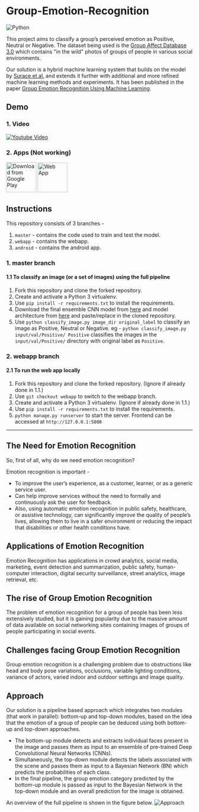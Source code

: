 # Group-Emotion-Recognition

![Python](https://camo.githubusercontent.com/c589348df8bb82948f724198f52725d3d36ce738/68747470733a2f2f696d672e736869656c64732e696f2f62616467652f707974686f6e2d332e782d627269676874677265656e2e737667)

This project aims to classify a group’s perceived emotion as Positive, Neutral or Negative. The dataset being used is the [Group Affect Database 3.0](https://sites.google.com/view/emotiw2018) which contains "in the wild" photos of groups of people in various social environments.

Our solution is a hybrid machine learning system that builds on the model by [Surace et al.](https://arxiv.org/abs/1709.03820) and extends it further with additional and more refined machine learning methods and experiments. It has been published in the paper [Group Emotion Recognition Using Machine Learning](https://arxiv.org/pdf/1905.01118.pdf).


## Demo

### 1. Video
[![Youtube Video](http://i.imgur.com/GPgEKL0.png)](https://www.youtube.com/watch?v=-q2u0Xd2oCA "Youtube Video")

### 2. Apps (Not working)

[<img src="https://play.google.com/intl/en_us/badges/images/generic/en_badge_web_generic.png"
      alt="Download from Google Play"
      height="81">](https://play.google.com/store/apps/details?id=com.hanuman.groupemotionrecognition)
[<img src="https://i.imgur.com/6B3Qw5s.png"
      alt="Web App"
      height="80">](https://ger.hackeryogi.com/)

## Instructions

This repository consists of 3 branches - 
1. `master` - contains the code used to train and test the model.
2. `webapp` - contains the webapp.
3. `android` - contains the android app.

### 1. master branch

#### 1.1 To classify an image (or a set of images) using the full pipeline

1. Fork this repository and clone the forked repository.
2. Create and activate a Python 3 virtualenv.
3. Use `pip install -r requirements.txt` to install the requirements.
4. Download the final ensemble CNN model from [here](https://drive.google.com/open?id=1dkk7K_R16fW7T0ETsaaG5lT0PZG8K7uE) and model architecture from [here](https://drive.google.com/open?id=1vAR-_QIPpAVYBWNlg6E_CJ1FGnePkW2i) and paste/replace in the cloned repository.
5. Use `python classify_image.py image_dir original_label` to classify an image as Positive, Neutral or Negative. eg - `python classify_image.py input/val/Positive/ Positive` classifies the images in the `input/val/Positive/` directory with original label as `Positive`.


### 2. webapp branch

#### 2.1 To run the web app locally

1. Fork this repository and clone the forked repository. (Ignore if already done in 1.1.)
2. Use `git checkout webapp` to switch to the webapp branch.
2. Create and activate a Python 3 virtualenv. (Ignore if already done in 1.1.)
3. Use `pip install -r requirements.txt` to install the requirements.
4. `python manage.py runserver` to start the server. Frontend can be accessed at `http://127.0.0.1:5000`

---

## The Need for Emotion Recognition

So, first of all, why do we need emotion recognition?

Emotion recognition is important -

*   To improve the user’s experience, as a customer, learner, or as a generic service user.
*   Can help improve services without the need to formally and continuously ask the user for feedback.
*   Also, using automatic emotion recognition in public safety, healthcare, or assistive technology, can significantly improve the quality of people’s lives, allowing them to live in a safer environment or reducing the impact that disabilities or other health conditions have.

## Applications of Emotion Recognition

Emotion Recognition has applications in crowd analytics, social media, marketing, event detection and summarization, public safety, human-computer interaction, digital security surveillance, street analytics, image retrieval, etc.

## The rise of Group Emotion Recognition

The problem of emotion recognition for a group of people has been less extensively studied, but it is gaining popularity due to the massive amount of data available on social networking sites containing images of groups of people participating in social events.

## Challenges facing Group Emotion Recognition

Group emotion recognition is a challenging problem due to obstructions like head and body pose variations, occlusions, variable lighting conditions, variance of actors, varied indoor and outdoor settings and image quality.

## Approach

Our solution is a pipeline based approach which integrates two modules (that work in parallel): bottom-up and top-down modules, based on the idea that the emotion of a group of people can be deduced using both bottom-up and top-down approaches.

- The bottom-up module detects and extracts individual faces present in the
image and passes them as input to an ensemble of pre-trained Deep
Convolutional Neural Networks (CNNs).
- Simultaneously, the top-down module detects the labels associated with the
scene and passes them as input to a Bayesian Network (BN) which predicts
the probabilities of each class.
- In the final pipeline, the group emotion category predicted by the bottom-up
module is passed as input to the Bayesian Network in the top-down module
and an overall prediction for the image is obtained.

An overview of the full pipeline is shown in the figure below.
![Approach](https://ger.hackeryogi.com/static/images/method.jpg)
